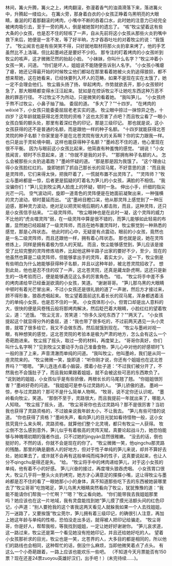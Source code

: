 林间，篝火升腾，篝火之上，烤肉翻滚，弥漫着香气的油滴滑落下来，落进篝火中，升腾起一缕焰火。
在篝火旁，那身着白衣的小女孩正睁着乌黑明亮的大眼睛，垂涎的盯着那翻滚的烤肉，小嘴中不断的吞着口水，此时她的注意力已经完全被烤肉吸引去，至于一旁的两人，倒是被她暂时的遗忘了。
“咳”牧尘望着这有些大条的小女孩，也是忍不住的轻咳了一声，自从先前将这小女孩从那些火炎豹嘴中救下来后，她便是一言不发，等了好半晌，方才吞吞吐吐的对着牧尘的说：“我饿了。
”牧尘闻言也是有些哭笑不得，只好就地取材将那火炎豹拿来烤了，他的手艺虽然比不上洛璃，但比起墨岭还是要好不少的。
那专注的盯着烤肉的小女孩听到牧尘的咳声，这才微微茫然的抬起小脸。
“小妹妹，你叫什么名字？”牧尘冲着小女孩一笑，问道。
“你们是坏人，姐姐说不能随便告诉别人名字。
”小女孩小嘴瘪了瘪，她还记得最开始的时候牧尘他们都站在那里看着她被火炎豹追得狼狈，都不想来帮她，这在她看来，已经快要列入坏人的范畴，如果不是现在实在太饿了，她一定不会理会他们。
牧尘眉头扬了扬，举起烤肉，作势就欲丢开，那小女孩顿时急了，那大眼睛都变得水汪汪起来。
犹如是在控诉牧尘不让她吃东西这种万恶不赦的罪恶行径。
不过牧尘不为所动，只是微笑的看着她。
“我叫笋儿。
”小女孩终于熬不过牧尘，小鼻子抽了抽。
委屈的道。
“多大了？”“十四岁。
”在烤肉的wēixié下，小女孩只能委委屈屈老老实实的道。
牧尘眼中掠过一抹惊异之色，十四岁？这年龄就能获得北苍灵院的资格？这也太厉害了点吧？而且牧尘看了一眼小女孩白皙的额头处，那里有着深红色的印记，那是三级印记。
那也就是说，这小女孩获得的还不是普通的名额，而是跟他一样的种子名额。
“十四岁就能获得北苍灵院的种子名额？你家里是不是在北苍灵院有很大的关系啊？你的实力跟我一样。
也只是出于灵轮境中期，这样也能获得种子名额？”墨岭忍不住的道，他心里现在很不平衡。
因为与眼前这小女孩比起来，他简直有种羞愧的感觉。
“胡说！”小女孩闻言，顿时不乐意起来，道：“你就不是我的对手。
”“那拥有种子名额的人。
怎么会被那些火炎豹追着跑？”墨岭怀疑的道。
“那是那是因为我饿了。
”这个理由让得小女孩脸红红的。
旋即她抓了抓自己那长长的双马尾，不好意思的道：“而且我是灵阵师，它们来得太快，把我吓着了，一慌就布置不出灵阵了。
”“灵阵师？”牧尘与墨岭都是一惊，后者更是狐疑的盯着名为笋儿的小女孩，满脸的不相信。
“我没骗你们！”笋儿见到牧尘两人脸庞上的怀疑，顿时一急。
伸出小手，纤细的指尖光芒一闪。
空气波动间，旋即一道青色的灵阵便是在她面前凝聚出来，一种强横的灵力波动，顿时蔓延而出。
“这”墨岭目瞪口呆，他从那灵阵上感觉到了一种压迫感，那种灵力波动，绝对足以把灵轮境后期的人都击败，而且，这种灵阵，还只是小女孩信手拈来。
“二级灵阵师。
”牧尘眼神也是在此时一凝，这个灵阵的威力不比他的“虎炎噬灵阵”弱，在一级灵阵中算是很不错的，而笋儿能够如此轻易的布置，显然她已经超越了一级灵阵师，而且在她布置灵阵时，牧尘察觉到一种熟悉的感觉，那是心阵状态。
他此时的心中，无疑是有点震动，眼前的小女孩，竟然也是一名二级灵阵师，而且还跟他一样，拥有着心阵状态。
那也就是说，她在灵阵修炼上，同样是拥有着极为惊人的天赋。
而且，牧尘能够感觉到，笋儿应该是接受了比较完整的灵阵修炼培养，比起他这种半路子出家的要好不少，至少，现在的他虽然也算是二级灵阵师，但能够拿出手的灵阵，着实太少。
这一下，牧尘倒是有些明白为什么她能够获得种子名额，并且以这种年龄，被北苍灵院招收了。
想到此处，他也是忍不住的叹了一声，这北苍灵院，还真是藏龙卧虎啊，这还只是新生的一场考验而已，便是能够遇见这么多的厉害角色。
“给。
”牧尘将手中差不多的烤肉递给早已经垂涎欲滴的小女孩，笑道。
“谢谢哥哥。
”笋儿那乌黑的大眼睛中顿时有着光芒冒出来，不过小女孩还是很礼貌的道了一声谢，然后方才接过来，顾不得形象，狼吞虎咽起来。
牧尘望着面前这扎着长长的双马尾，浑身都透着活力的单纯小女孩，也是忍不住的一笑。
小女孩体形小小，但胃口却是出人意料的大，很快的便是风卷残云般将那烤肉解决，然后眨巴着大眼睛，小脸红红的望着牧尘，道：“还饿。
”牧尘无言，苦笑道：“你多久没吃东西了？”“两天了。
”小女孩提起这个就显得分外的委屈，道：“我也带了很多吃的，不过前两天遇见一头小灵兽，就喂了很多给它，我又不会做东西，然后就饿到现在。
”牧尘与墨岭对视一眼，有种想笑的感觉，这北苍灵院的考验本是极为严肃的地方，怎么会有这么一个奇葩跑进来。
牧尘摇了摇头，取过一旁的材料，再度架上。
“哥哥你真好，你们叫什么名字啊？”见到牧尘又要动手为自己准备食物，笋儿心中对他的好感顿时飞一般的涨了上来，声音清澈而单纯的问道。
“我叫牧尘，他叫墨岭，我们是从同一座灵院来的。
”牧尘微微一笑，旋即道：“听你刚才说，你还有个姐姐也在这北苍界吗？”“嗯嗯。
”笋儿连连点着小脑袋，摸着小肚子道：“不过我们被分开了，不然我也不会饿肚子了，而且我如果跟着姐姐，就不会被这些可恶的东西欺负了。
”说到她的姐姐，小女孩似乎是有些骄傲，两根长长的马尾翘了翘。
“你姐姐很厉害？”墨岭好奇的问道。
“我姐姐可是参与过灵路的人。
”笋儿骄傲的道。
墨岭一惊，参与过灵路的？那可不是什么简单人物啊。
“牧哥，说不定你还认识呢。
”墨岭看向牧尘，笑道。
“那倒不至于，灵路很大，而且我提前一年就出来了，哪能人人知晓。
”牧尘摇了摇头，道。
“牧尘哥哥你也去过灵路吗？那不是很厉害？当初我也获得了灵路资格的，不过娘亲说我年龄太小，不让我去。
”笋儿有些可惜的说道。
“你也获得了资格？”墨岭失声，看向笋儿的目光犹如看待怪物一般，这小女孩究竟什么来头啊，灵路资格，就算他们整个北灵境，都只有牧尘一人获得。
牧尘倒不怎么感到意外，笋儿似乎有着极高的灵阵天赋，真要论起战斗力，她恐怕能够与神魄境初期的强者作战，只不过她的jingyàn显然很稚嫩。
“没去的话，倒也挺好的，不然的话，你就不会是现在的你了。
”牧尘微微一笑，他qingchu那灵路的残酷，那里的确是磨练人的好地方，但对于性子单纯的笋儿来说，却并不算好去处，她如果去了，或许就不会再有这般单纯而纯净的性子，这真要说起来，也让人分不qingchu是得还是失。
“给。
”牧尘将手中的烤肉递给笋儿，对于这小女孩的单纯，他有着不小的好感。
笋儿兴奋的接过，再度埋头狼吞虎咽。
小女孩胃口很大，牧尘几乎将一整头火炎豹烤完，她方才心满意足的搽搽小嘴，这让得牧尘与墨岭都是忍不住的看了一眼她那小小的身体，真不知道那些吃下去的东西被她装哪里去了“牧尘哥哥”吃饱喝足，笋儿乌黑大眼睛突然看向了牧尘，犹犹豫豫的道：“我能不能请你们帮我一个忙啊？”“嗯？”牧尘看向她。
“你们能带我去我姐姐那里吗？她应该也在这一片地域，我有灵盘能找到她”笋儿摸了摸光洁额头间的红色印记，小声道：“别人要抢我的这个害我这两天看见人就躲我如果一个人去找姐姐，万一迷路了，又要挨饿”牧尘莞尔，笋儿拥有着三级印记，的确很引人注意，再加上她这年龄与单纯的性格，恐怕没走出多远，就得被人把印记给骗走。
“牧尘哥哥，你是好人，帮帮我啦，等我找到姐姐，一定让她好好谢谢你。
”笋儿哀求道，这一路过来，牧尘还是第一个看见她没有抢她印记，并且还给她好吃的人。
望着小女孩那祈求的目光，牧尘也是一笑，北苍界的人，大多目的都是相同的，所以他们的路线也会相同，这种帮忙的话，倒没什么麻烦，当即他微笑着点了点头。
有这么一个小奇葩跟着，一路上应该也能欢乐一些吧。
（不知道今天月票能否有150票？现在还差24票zuoyou英雄好汉们，出手吧！）(未完待续……)。
